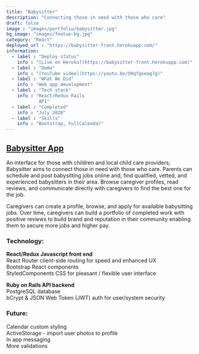 ```yaml
---
title: "Babysitter"
description: "Connecting those in need with those who care"
draft: false
image : "images/portfolio/babysitter.jpg"
bg_image: "images/featue-bg.jpg"
category: "React"
deployed_url : "https://babysitter-front.herokuapp.com/"
information:
  - label : "Deploy status"
    info : "[Live on Heroku](https://babysitter-front.herokuapp.com)"
  - label : "Demo"
    info : "[YouTube video](https://youtu.be/O9qfgxeag7g)"
  - label : "What We Did"
    info : "Web app development"
  - label : "Tech stack"
    info : "React/Redux Rails 
            API"
  - label : "Completed"
    info : "July 2020"
  - label : "Skills"
    info : "Bootstrap, FullCalendar"
---
```


## [Babysitter App](https://babysitter-front.herokuapp.com/)

An interface for those with children and local child care providers, Babysitter aims to connect 
those in need with those who care. Parents can schedule and post babysitting jobs online and, find 
qualified, vetted, and experienced babysitters in their area. Browse caregiver profiles, read 
reviews, and communicate directly with caregivers to find the best one for the job.

Caregivers can create a profile, browse, and apply for available babysitting jobs. Over time, 
caregivers can build a portfolio of completed work with positive reviews to build brand and 
reputation in their community enabling them to secure more jobs and higher pay.

### Technology:   

**React/Redux Javascript front end**  
    React Router client-side routing for speed and enhanced UX   
    Bootstrap React components  
    StyledComponents CSS for pleasant / flexible user interface  

**Ruby on Rails API backend**  
    PostgreSQL database  
    bCrypt & JSON Web Token (JWT) auth for user/system security

### Future:   
Calendar custom styling  
ActiveStorage - import user photos to profile  
In app messaging  
More validations